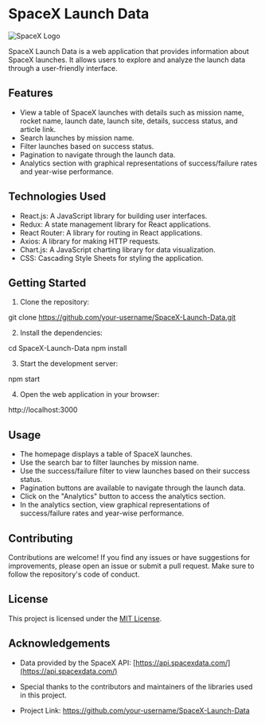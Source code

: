 # SpaceX Launch Data

![SpaceX Logo](/path/to/logo.png)

SpaceX Launch Data is a web application that provides information about SpaceX launches. It allows users to explore and analyze the launch data through a user-friendly interface.

## Features

- View a table of SpaceX launches with details such as mission name, rocket name, launch date, launch site, details, success status, and article link.
- Search launches by mission name.
- Filter launches based on success status.
- Pagination to navigate through the launch data.
- Analytics section with graphical representations of success/failure rates and year-wise performance.

## Technologies Used

- React.js: A JavaScript library for building user interfaces.
- Redux: A state management library for React applications.
- React Router: A library for routing in React applications.
- Axios: A library for making HTTP requests.
- Chart.js: A JavaScript charting library for data visualization.
- CSS: Cascading Style Sheets for styling the application.

## Getting Started

1. Clone the repository:

git clone https://github.com/your-username/SpaceX-Launch-Data.git


2. Install the dependencies:

cd SpaceX-Launch-Data
npm install


3. Start the development server:

npm start


4. Open the web application in your browser:

http://localhost:3000


## Usage

- The homepage displays a table of SpaceX launches.
- Use the search bar to filter launches by mission name.
- Use the success/failure filter to view launches based on their success status.
- Pagination buttons are available to navigate through the launch data.
- Click on the "Analytics" button to access the analytics section.
- In the analytics section, view graphical representations of success/failure rates and year-wise performance.

## Contributing

Contributions are welcome! If you find any issues or have suggestions for improvements, please open an issue or submit a pull request. Make sure to follow the repository's code of conduct.

## License

This project is licensed under the [MIT License](LICENSE).

## Acknowledgements

- Data provided by the SpaceX API: [https://api.spacexdata.com/](https://api.spacexdata.com/)
- Special thanks to the contributors and maintainers of the libraries used in this project.

- Project Link: https://github.com/your-username/SpaceX-Launch-Data
